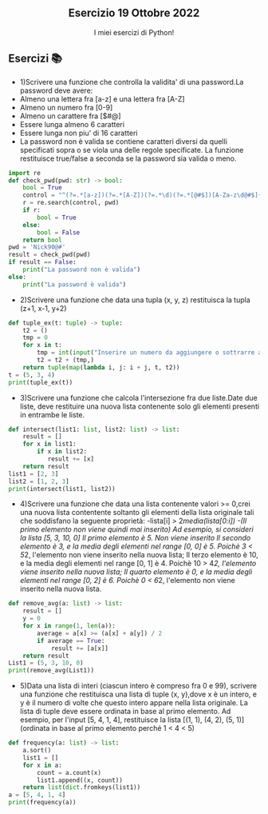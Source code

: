 <p align="center">
  <h2 align="center">Esercizio 19 Ottobre 2022</h2>
  <p align="center">I miei esercizi di Python!</p>
</p>

## Esercizi 📚

- 1)Scrivere una funzione che controlla la validita' di una password.La password deve avere:
- Almeno una lettera fra [a-z] e una lettera fra [A-Z]
- Almeno un numero fra [0-9]
- Almeno un carattere fra [$#@]
- Essere lunga almeno 6 caratteri 
- Essere lunga non piu' di 16 caratteri
- La password non è valida se contiene caratteri diversi da quelli specificati sopra o se viola una delle regole specificate.
La funzione restituisce true/false a seconda se la password sia valida o meno.
```python
import re
def check_pwd(pwd: str) -> bool:
    bool = True
    control = "^(?=.*[a-z])(?=.*[A-Z])(?=.*\d)(?=.*[@#$])[A-Za-z\d@#$]{6,16}$"
    r = re.search(control, pwd)
    if r:
        bool = True
    else:
        bool = False
    return bool
pwd = 'Nick90@#'
result = check_pwd(pwd)
if result == False:
    print("La password non è valida")
else:
    print("La password è valida")
```

- 2)Scrivere una funzione che data una tupla (x, y, z) restituisca la tupla (z+1, x-1, y+2)
```python
def tuple_ex(t: tuple) -> tuple:
    t2 = ()
    tmp = 0
    for x in t:
        tmp = int(input("Inserire un numero da aggiungere o sottrarre al numero {} della tupla:".format(x)))
        t2 = t2 + (tmp,)
    return tuple(map(lambda i, j: i + j, t, t2))
t = (5, 3, 4)
print(tuple_ex(t))
```

- 3)Scrivere una funzione che calcola l'intersezione fra due liste.Date due liste, deve restituire una nuova lista contenente solo gli elementi presenti in entrambe le liste.
```python
def intersect(list1: list, list2: list) -> list:
    result = []
    for x in list1:
        if x in list2:
           result += [x]
    return result
list1 = [2, 3]
list2 = [1, 2, 3]
print(intersect(list1, list2))
```

- 4)Scrivere una funzione che data una lista contenente valori >= 0,crei una nuova lista contentente soltanto gli elementi della lista originale tali che soddisfano la seguente proprietà:
-lista[i] > 2*media(lista[0:i])
-(Il primo elemento non viene quindi mai inserito)
Ad esempio, si consideri la lista [5, 3, 10, 0]
Il primo elemento è 5. Non viene inserito
Il secondo elemento è 3, e la media degli elementi nel range [0, 0] è 5. Poichè 3 < 5*2, l'elemento non viene inserito nella nuova lista;
Il terzo elemento è 10, e la media degli elementi nel range [0, 1] è 4. Poichè 10 > 4*2, l'elemento viene inserito nella nuova lista;
Il quarto elemento è 0, e la media degli elementi nel range [0, 2] è 6. Poichè 0 < 6*2, l'elemento non viene inserito nella nuova lista.
```python
def remove_avg(a: list) -> list:
    result = []
    y = 0
    for x in range(1, len(a)):
        average = a[x] >= (a[x] + a[y]) / 2
        if average == True:
            result += [a[x]]
    return result
List1 = (5, 3, 10, 0)
print(remove_avg(List1))
```

- 5)Data una lista di interi (ciascun intero è compreso fra 0 e 99), scrivere una funzione che restituisca una lista di tuple (x, y),dove x è un intero, e y è il numero di volte che questo intero appare nella lista originale. La lista di tuple deve essere ordinata in base al primo elemento.
Ad esempio, per l'input [5, 4, 1, 4], restituisce la lista [(1, 1), (4, 2), (5, 1)](ordinata in base al primo elemento perché 1 < 4 < 5)
```python
def frequency(a: list) -> list:
    a.sort()
    list1 = []
    for x in a:
        count = a.count(x)
        list1.append((x, count))
    return list(dict.fromkeys(list1))
a = [5, 4, 1, 4]
print(frequency(a))
```


